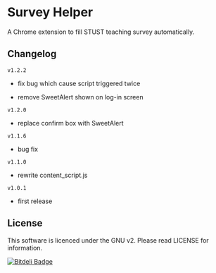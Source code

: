 Survey Helper
=============

A Chrome extension to fill STUST teaching survey automatically. 

## Changelog ##

`v1.2.2`

- fix bug which cause script triggered twice

- remove SweetAlert shown on log-in screen

`v1.2.0`

- replace confirm box with SweetAlert

`v1.1.6`

- bug fix

`v1.1.0`

- rewrite content_script.js

`v1.0.1`

- first release

## License ##

This software is licenced under the GNU v2. Please read LICENSE for information.


[![Bitdeli Badge](https://d2weczhvl823v0.cloudfront.net/osk2/survey_helper/trend.png)](https://bitdeli.com/free "Bitdeli Badge")

